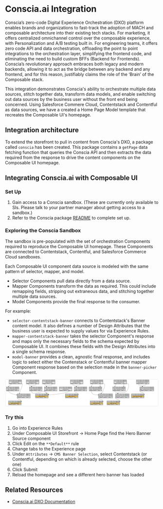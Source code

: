 # Conscia.ai Integration

Conscia’s zero-code Digital Experience Orchestration (DXO) platform enables brands and organizations to fast-track the adoption of MACH and composable architecture into their existing tech stacks. For marketing, it offers centralized omnichannel control over the composable experience, with Personalization and A/B testing built in. For engineering teams, it offers zero code API and data orchestration, offloading the point to point integrations to the orchestration layer, simplifying the frontend code, and eliminating the need to build custom BFFs (Backend for Frontends). Conscia’s revolutionary approach embraces both legacy and modern backends, allowing it to act as the bridge between any backend and any frontend, and for this reason, justifiably claims the role of the ‘Brain’ of the Composable stack.

This integration demonstrates Conscia's ability to orchestrate multiple data sources, stitch together data, transform data models, and enable switching out data sources by the business user without the front end being concerned. Using Salesforce Commere Cloud, Contentstack and Contentful as data sources, we have a created a Home Page Model template that recreates the Composable UI's homepage. 

## Integration architecture

To extend the storefront to pull in content from Conscia's DXO, a package called `conscia` has been created. This package contains a `getPage` data fetching function that queries the Conscia API and then extracts the data required from the response to drive the content components on the Composable UI homepage.

## Integrating Conscia.ai with Composable UI

### Set Up

1. Gain access to a Conscia sandbox. (These are currently only available to SIs. Please talk to your partner manager about getting access to a sandbox.)
1. Refer to the Conscia package [README](../../../../packages/conscia/README.md) to complete set up. 

### Exploring the Conscia Sandbox

The sandbox is pre-populated with the set of orchestration Components required to reproduce the Composable UI homepage. These Components are connected to Contentstack, Contentful, and Salesforce Commerce Cloud sandboxes. 

Each Composable UI component data source is modeled with the same pattern of selector, mapper, and model. 
- Selector Components pull data directly from a data source. 
- Mapper Components transform the data as required. This could include remapping fields, stripping out extraneous data, and stitching together multiple data sources. 
- Model Components provide the final response to the consumer.

For example: 
- `selector-contentstack-banner` connects to Contentstack's Banner content model. It also defines a number of Design Attributes that the business user is expected to supply values for via Experience Rules.
- `mapper-contentstack-banner` takes the selector Component's response and maps only the necessary fields to the schema expected by Composable UI. It combines these fields with the Design Attributes into a single schema response.
- `model-banner` provides a clean, agnostic final response, and includes logic to select either the Contenstack or Contentful banner mapper Component response based on the selection made in the `banner-picker` Component. 

![alt_text](conscia-visualizer.png "Conscia Home Page Model Template")

### Try this

1. Go into Experience Rules
2. Under Composable UI Storefront -> Home Page find the Hero Banner Source component
3. Click Edit on the `**Default**` rule
4. Change tabs to the Experience page
5. Under `Attributes` -> `CMS Banner Selection`, select Contentstack (or Contentful, depending on which is already selected, choose the other one)
6. Click Submit
7. Reload the homepage and see a different hero banner has loaded

## Related Resources

- [Conscia.ai DXO Documentation](https://docs.conscia.ai/platform-overview)